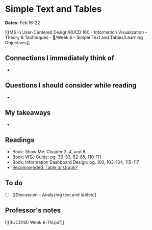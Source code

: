 # Simple Text and Tables
**Dates:** Feb 16-22

![[MS in User-Centered Design/RUCD 160 - Information Visualization - Theory & Techniques  - 💾/Week 6 - Simple Text and Tables/Learning Objectives]]

## Connections I immediately think of
- 

## Questions I should consider while reading
- 

## My takeaways
- 


## Readings
- Book: Show Me: Chapter 3, 4, and 8
- Book: WSJ Guide: pg. 30-33, 82-85, 110-111
- Book: Information Dashboard Design: pg. 100, 103-104, 115-117
- [Recommended: Table or Graph?](https://moodle2.brandeis.edu/mod/url/view.php?id=2084329)
    
## To do
- [ ] [[Discussion - Analyzing text and tables]]

## Professor's notes
![[RUCD160 Week 6-TN.pdf]]